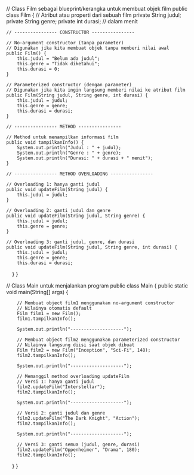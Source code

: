 // Class Film sebagai blueprint/kerangka untuk membuat objek film
public class Film {
    // Atribut atau properti dari sebuah film
    private String judul;
    private String genre;
    private int durasi; // dalam menit

    // ---------------- CONSTRUCTOR ----------------
    
    // No-argument constructor (tanpa parameter)
    // Digunakan jika kita membuat objek tanpa memberi nilai awal
    public Film() {
        this.judul = "Belum ada judul";
        this.genre = "Tidak diketahui";
        this.durasi = 0;
    }

    // Parameterized constructor (dengan parameter)
    // Digunakan jika kita ingin langsung memberi nilai ke atribut film
    public Film(String judul, String genre, int durasi) {
        this.judul = judul;
        this.genre = genre;
        this.durasi = durasi;
    }

    // ---------------- METHOD ----------------
    
    // Method untuk menampilkan informasi film
    public void tampilkanInfo() {
        System.out.println("Judul : " + judul);
        System.out.println("Genre : " + genre);
        System.out.println("Durasi: " + durasi + " menit");
    }

    // ---------------- METHOD OVERLOADING ----------------
    
    // Overloading 1: hanya ganti judul
    public void updateFilm(String judul) {
        this.judul = judul;
    }

    // Overloading 2: ganti judul dan genre
    public void updateFilm(String judul, String genre) {
        this.judul = judul;
        this.genre = genre;
    }

    // Overloading 3: ganti judul, genre, dan durasi
    public void updateFilm(String judul, String genre, int durasi) {
        this.judul = judul;
        this.genre = genre;
        this.durasi = durasi;
    }
}


// Class Main untuk menjalankan program
public class Main {
    public static void main(String[] args) {
        
        // Membuat object film1 menggunakan no-argument constructor
        // Nilainya otomatis default
        Film film1 = new Film();
        film1.tampilkanInfo();

        System.out.println("--------------------");

        // Membuat object film2 menggunakan parameterized constructor
        // Nilainya langsung diisi saat objek dibuat
        Film film2 = new Film("Inception", "Sci-Fi", 148);
        film2.tampilkanInfo();

        System.out.println("--------------------");

        // Memanggil method overloading updateFilm
        // Versi 1: hanya ganti judul
        film2.updateFilm("Interstellar");
        film2.tampilkanInfo();

        System.out.println("--------------------");

        // Versi 2: ganti judul dan genre
        film2.updateFilm("The Dark Knight", "Action");
        film2.tampilkanInfo();

        System.out.println("--------------------");

        // Versi 3: ganti semua (judul, genre, durasi)
        film2.updateFilm("Oppenheimer", "Drama", 180);
        film2.tampilkanInfo();
    }
}
